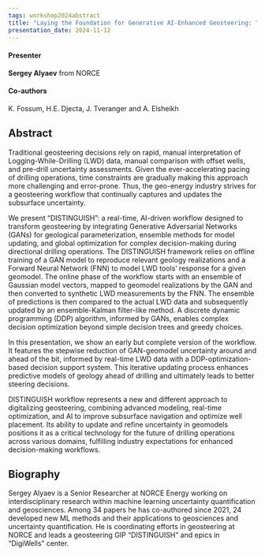 ```yaml
---
tags: workshop2024abstract
title: "Laying the Foundation for Generative AI-Enhanced Geosteering: The Complete DISTINGUISH Workflow (Sergey Alyaev, NORCE)"
presentation_date: 2024-11-12
---
```

#### Presenter
**Sergey Alyaev** from NORCE
#### Co-authors
K. Fossum, H.E. Djecta, J. Tveranger and A. Elsheikh
## Abstract
Traditional geosteering decisions rely on rapid, manual interpretation of Logging-While-Drilling (LWD) data, manual comparison with offset wells, and pre-drill uncertainty assessments. Given the ever-accelerating pacing of drilling operations, time constraints are gradually making this approach more challenging and error-prone. Thus, the geo-energy industry strives for a geosteering workflow that continually captures and updates the subsurface uncertainty.

 

We present “DISTINGUISH”: a real-time, AI-driven workflow designed to transform geosteering by integrating Generative Adversarial Networks (GANs) for geological parameterization, ensemble methods for model updating, and global optimization for complex decision-making during directional drilling operations. The DISTINGUISH framework relies on offline training of a GAN model to reproduce relevant geology realizations and a Forward Neural Network (FNN) to model LWD tools’ response for a given geomodel. The online phase of the workflow starts with an ensemble of Gaussian model vectors, mapped to geomodel realizations by the GAN and then converted to synthetic LWD measurements by the FNN. The ensemble of predictions is then compared to the actual LWD data and subsequently updated by an ensemble-Kalman filter-like method. A discrete dynamic programming (DDP) algorithm, informed by GANs, enables complex decision optimization beyond simple decision trees and greedy choices.

 

In this presentation, we show an early but complete version of the workflow. It features the stepwise reduction of GAN-geomodel uncertainty around and ahead of the bit, informed by real-time LWD data with a DDP-optimization-based decision support system. This iterative updating process enhances predictive models of geology ahead of drilling and ultimately leads to better steering decisions.

 

DISTINGUISH workflow represents a new and different approach to digitalizing geosteering, combining advanced modeling, real-time optimization, and AI to improve subsurface navigation and optimize well placement. Its ability to update and refine uncertainty in geomodels positions it as a critical technology for the future of drilling operations across various domains, fulfilling industry expectations for enhanced decision-making workflows.
## Biography
Sergey Alyaev is a Senior Researcher at NORCE Energy working on interdisciplinary research within machine learning uncertainty quantification and geosciences. Among 34 papers he has co-authored since 2021, 24 developed new ML methods and their applications to geosciences and uncertainty quantification. He is coordinating efforts in geosteering at NORCE and leads a geosteering GIP “DISTINGUISH” and epics in “DigiWells” center. 